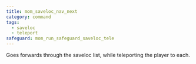 ```yaml
---
title: mom_saveloc_nav_next
category: command
tags:
  - saveloc
  - teleport
safeguard: mom_run_safeguard_saveloc_tele
---
```


Goes forwards through the saveloc list, while teleporting the player to each.